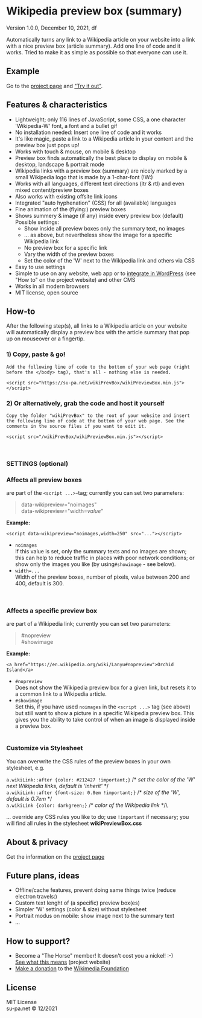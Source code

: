 # Wikipedia preview box (summary)

Version 1.0.0, December 10, 2021, df

Automatically turns any link to a Wikipedia article on your website into a link with a nice preview box (article summary). Add one line of code and it works. Tried to make it as simple as possible so that everyone can use it.

## Example
Go to the [project page](https://su-pa.net/wikiPrevBox/) and ["Try it out"](https://su-pa.net/wikiPrevBox/).

## Features & characteristics
- Lightweight; only 116 lines of JavaScript, some CSS, a one character 'Wikipedia-W' font, a font and a bullet gif
- No installation needed: Insert one line of code and it works
- It's like magic, paste a link to a Wikipedia article in your content and the preview box just pops up!
- Works with touch & mouse, on mobile & desktop
- Preview box finds automatically the best place to display on mobile & desktop, landscape & portrait mode
- Wikipedia links with a preview box (summary) are nicely marked by a small Wikipedia logo that is made by a 1-char-font (!W:)
- Works with all languages, different text directions (ltr & rtl) and even mixed content/preview boxes
- Also works with existing offsite link icons
- Integrated "auto hyphenation" (CSS) for all (available) languages
- Fine animation of the (flying:) preview boxes 
- Shows summery & image (if any) inside every preview box (default)\
Possible settings:
  - Show inside all preview boxes only the summary text, no images
  - ... as above, but nevertheless show the image for a specific Wikipedia link
  - No preview box for a specific link
  - Vary the width of the preview boxes
  - Set the color of the 'W' next to the Wikipedia link and others via CSS
- Easy to use settings
- Simple to use on any website, web app or to [integrate in WordPress](https://su-pa.net/wikiPrevBox/) (see "How to" on the project website) and other CMS
- Works in all modern browsers
- MIT license, open source

## How-to
After the following step(s), all links to a Wikipedia article on your website will automatically display a preview box with the article summary that pop up on mouseover or a fingertip.

### 1) Copy, paste & go!

``Add the following line of code to the bottom of your web page (right before the </body> tag), that's all - nothing else is needed.``
```
<script src="https://su-pa.net/wikiPrevBox/wikiPreviewBox.min.js"></script>
```

### 2) Or alternatively, grab the code and host it yourself
``Copy the folder "wikiPrevBox" to the root of your website and insert the following line of code at the bottom of your web page. See the comments in the source files if you want to edit it. `` 
```
<script src="/wikiPrevBox/wikiPreviewBox.min.js"></script>
```
<br>

### **SETTINGS** (optional)
### **Affects all preview boxes** 
are part of the ```<script ...>```-tag; currently you can set two parameters:
>data-wikipreview="noimages"\
data-wikipreview="width=*value*"

**Example:**
```
<script data-wikipreview="noimages,width=250" src="..."></script>
```
- `noimages`  
If this value is set, only the summary texts and no images are shown; this can help to reduce traffic in places with poor network conditions; or show only the images you like (by using`#showimage` - see below).
- `width=...`  
 Width of the preview boxes, number of pixels, value between 200 and 400, default is 300.  
 <br>
   
### **Affects a specific preview box** 
are part of a Wikipedia link; currently you can set two parameters:
>#nopreview\
#showimage

**Example:**
```
<a href="https://en.wikipedia.org/wiki/Lanyu#nopreview">Orchid Island</a>
```
- `#nopreview`  
Does not show the Wikipedia preview box for a given link, but resets it to a common link to a Wikipedia article.
- `#showimage`  
Set this, if you have used `noimages` in the `<script ...>` tag (see above) but still want to show a picture in a specific Wikipedia preview box. This gives you the ability to take control of when an image is displayed inside a preview box.
<br><br> 

### **Customize via Stylesheet**
You can overwrite the CSS rules of the preview boxes in your own stylesheet, e.g.

`a.wikiLink::after {color: #212427 !important;}`		      /* *set the color of the 'W' next Wikipedia links, default is 'inherit'* \*/\
`a.wikiLink::after {font-size: 0.8em !important;}`		      /* *size of the 'W', default is 0.7em* \*/\
`a.wikiLink {color: darkgreen;}`		      /* *color of the Wikipedia link* \*/\

... override any CSS rules you like to do; use `!important` if  necessary; you will find all rules in the stylesheet **wikiPreviewBox.css**

## About & privacy
Get the information on the [project page](https://su-pa.net/wikiPrevBox/) 

## Future plans, ideas
- Offline/cache features, prevent doing same things twice (reduce electron travels:)
- Custom text lenght of (a specific) preview box(es)
- Simpler 'W' settings (color & size) without stylesheet 
- Portrait modus on mobile: show image next to the summary text
- ... 

## How to support?
- Become a "The Horse" member! It doesn't cost you a nickel! :-)\
 <a href="https://su-pa.net/wikiPrevBox/?the-horse" target="_blank"  rel="noopener">See what this means</a> (project website)
- <a href="https://donate.wikimedia.org/" target="_blank"  rel="noopener">Make a donation</a> to the 
				<a href="https://en.wikipedia.org/wiki/Wikimedia_Foundation" target="_blank" rel="noopener">Wikimedia Foundation</a>

## License
MIT License\
su-pa.net &copy; 12/2021
